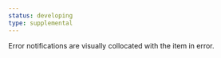 ```yaml
---
status: developing
type: supplemental
---
```


Error notifications are visually collocated with the item in error.